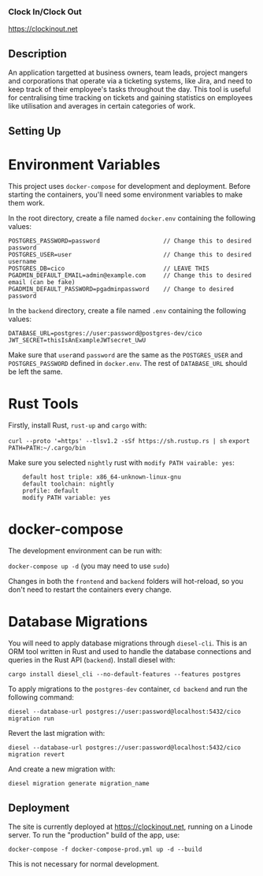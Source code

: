 ### Clock In/Clock Out

https://clockinout.net

## Description
 An application targetted at business owners, team leads, project mangers and corporations that operate via a ticketing systems, like Jira, and need to keep track of their employee's tasks throughout the day. This tool is useful for centralising time tracking on tickets and gaining statistics on employees like utilisation and averages in certain categories of work.

## Setting Up

# Environment Variables
This project uses `docker-compose` for development and deployment. Before starting the containers, you'll need some environment variables to make them work.

In the root directory, create a file named `docker.env` containing the following values:
 ```
POSTGRES_PASSWORD=password                  // Change this to desired password
POSTGRES_USER=user                          // Change this to desired username
POSTGRES_DB=cico                            // LEAVE THIS
PGADMIN_DEFAULT_EMAIL=admin@example.com     // Change this to desired email (can be fake)
PGADMIN_DEFAULT_PASSWORD=pgadminpassword    // Change to desired password
 ```

 In the `backend` directory, create a file named `.env` containing the following values:
```
DATABASE_URL=postgres://user:password@postgres-dev/cico
JWT_SECRET=thisIsAnExampleJWTsecret_UwU

```
Make sure that `user`and `password` are the same as the `POSTGRES_USER` and `POSTGRES_PASSWORD` defined in `docker.env`. The rest of `DATABASE_URL` should be left the same.

# Rust Tools
Firstly, install Rust, `rust-up` and `cargo` with:

`curl --proto '=https' --tlsv1.2 -sSf https://sh.rustup.rs | sh`
`export PATH=PATH:~/.cargo/bin`

Make sure you selected `nightly` rust with `modify PATH vairable: yes`:
```
    default host triple: x86_64-unknown-linux-gnu
    default toolchain: nightly
    profile: default
    modify PATH variable: yes
```
# docker-compose
The development environment can be run with:

`docker-compose up -d` (you may need to use `sudo`)

Changes in both the `frontend` and `backend` folders will hot-reload, so you don't need to restart the containers every change.

# Database Migrations
You will need to apply database migrations through `diesel-cli`. This is an ORM tool written in Rust and used to handle the database connections and queries in the Rust API (`backend`). Install diesel with:

`cargo install diesel_cli --no-default-features --features postgres`

To apply migrations to the `postgres-dev` container, `cd backend` and run the following command:

`diesel --database-url postgres://user:password@localhost:5432/cico migration run`

Revert the last migration with:

`diesel --database-url postgres://user:password@localhost:5432/cico migration revert`

And create a new migration with:

`diesel migration generate migration_name`

## Deployment
The site is currently deployed at https://clockinout.net, running on a Linode server. To run the "production" build of the app, use:

`docker-compose -f docker-compose-prod.yml up -d --build`

This is not necessary for normal development.